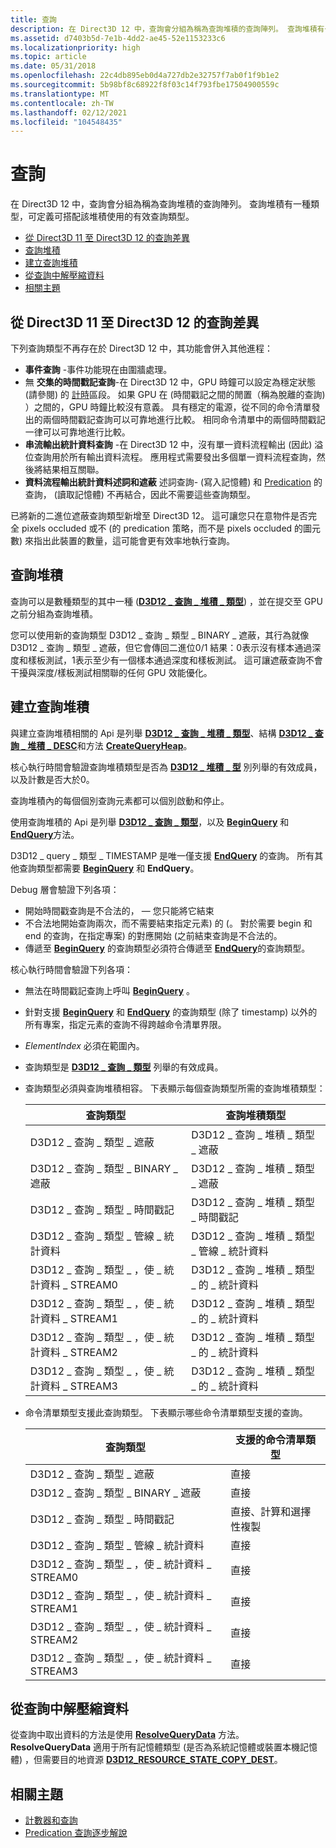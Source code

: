 ```yaml
---
title: 查詢
description: 在 Direct3D 12 中，查詢會分組為稱為查詢堆積的查詢陣列。 查詢堆積有一種類型，可定義可搭配該堆積使用的有效查詢類型。
ms.assetid: d7403b5d-7e1b-4dd2-ae45-52e1153233c6
ms.localizationpriority: high
ms.topic: article
ms.date: 05/31/2018
ms.openlocfilehash: 22c4db895eb0d4a727db2e32757f7ab0f1f9b1e2
ms.sourcegitcommit: 5b98bf8c68922f8f03c14f793fbe17504900559c
ms.translationtype: MT
ms.contentlocale: zh-TW
ms.lasthandoff: 02/12/2021
ms.locfileid: "104548435"
---
```

# <a name="queries"></a>查詢

在 Direct3D 12 中，查詢會分組為稱為查詢堆積的查詢陣列。 查詢堆積有一種類型，可定義可搭配該堆積使用的有效查詢類型。

-   [從 Direct3D 11 至 Direct3D 12 的查詢差異](#differences-in-queries-from-direct3d-11-to-direct3d-12)
-   [查詢堆積](#query-heaps)
-   [建立查詢堆積](#creating-query-heaps)
-   [從查詢中解壓縮資料](#extracting-data-from-a-query)
-   [相關主題](#related-topics)

## <a name="differences-in-queries-from-direct3d-11-to-direct3d-12"></a>從 Direct3D 11 至 Direct3D 12 的查詢差異

下列查詢類型不再存在於 Direct3D 12 中，其功能會併入其他進程：

-   **事件查詢** -事件功能現在由圍牆處理。
-   無 **交集的時間戳記查詢**-在 Direct3D 12 中，GPU 時鐘可以設定為穩定狀態 (請參閱) 的 [計時](timing.md)區段。 如果 GPU 在 (時間戳記之間的閒置（稱為脫離的查詢) ）之間的，GPU 時鐘比較沒有意義。 具有穩定的電源，從不同的命令清單發出的兩個時間戳記查詢可以可靠地進行比較。 相同命令清單中的兩個時間戳記一律可以可靠地進行比較。
-   **串流輸出統計資料查詢** -在 Direct3D 12 中，沒有單一資料流程輸出 (因此) 溢位查詢用於所有輸出資料流程。 應用程式需要發出多個單一資料流程查詢，然後將結果相互關聯。
-   **資料流程輸出統計資料述詞和遮蔽** 述詞查詢- (寫入記憶體) 和 [Predication](predication.md) 的查詢， (讀取記憶體) 不再結合，因此不需要這些查詢類型。

已將新的二進位遮蔽查詢類型新增至 Direct3D 12。 這可讓您只在意物件是否完全 pixels occluded 或不 (的 predication 策略，而不是 pixels occluded 的圖元數) 來指出此裝置的數量，這可能會更有效率地執行查詢。

## <a name="query-heaps"></a>查詢堆積

查詢可以是數種類型的其中一種 ([**D3D12 \_ 查詢 \_ 堆積 \_ 類型**](/windows/desktop/api/d3d12/ne-d3d12-d3d12_query_heap_type)) ，並在提交至 GPU 之前分組為查詢堆積。

您可以使用新的查詢類型 D3D12 \_ 查詢 \_ 類型 \_ BINARY \_ 遮蔽，其行為就像 D3D12 \_ 查詢 \_ 類型 \_ 遮蔽，但它會傳回二進位0/1 結果：0表示沒有樣本通過深度和樣板測試，1表示至少有一個樣本通過深度和樣板測試。 這可讓遮蔽查詢不會干擾與深度/樣板測試相關聯的任何 GPU 效能優化。

## <a name="creating-query-heaps"></a>建立查詢堆積

與建立查詢堆積相關的 Api 是列舉 [**D3D12 \_ 查詢 \_ 堆積 \_ 類型**](/windows/desktop/api/d3d12/ne-d3d12-d3d12_query_heap_type)、結構 [**D3D12 \_ 查詢 \_ 堆積 \_ DESC**](/windows/desktop/api/d3d12/ns-d3d12-d3d12_query_heap_desc)和方法 [**CreateQueryHeap**](/windows/desktop/api/d3d12/nf-d3d12-id3d12device-createqueryheap)。

核心執行時間會驗證查詢堆積類型是否為 [**D3D12 \_ 堆積 \_ 型**](/windows/desktop/api/d3d12/ne-d3d12-d3d12_heap_type) 別列舉的有效成員，以及計數是否大於0。

查詢堆積內的每個個別查詢元素都可以個別啟動和停止。

使用查詢堆積的 Api 是列舉 [**D3D12 \_ 查詢 \_ 類型**](/windows/desktop/api/d3d12/ne-d3d12-d3d12_query_type)，以及 [**BeginQuery**](/windows/desktop/api/d3d12/nf-d3d12-id3d12graphicscommandlist-beginquery) 和 [**EndQuery**](/windows/desktop/api/d3d12/nf-d3d12-id3d12graphicscommandlist-endquery)方法。

D3D12 \_ query \_ 類型 \_ TIMESTAMP 是唯一僅支援 [**EndQuery**](/windows/desktop/api/d3d12/nf-d3d12-id3d12graphicscommandlist-endquery) 的查詢。 所有其他查詢類型都需要 [**BeginQuery**](/windows/desktop/api/d3d12/nf-d3d12-id3d12graphicscommandlist-beginquery) 和 **EndQuery**。

Debug 層會驗證下列各項：

-   開始時間戳查詢是不合法的， &mdash; 您只能將它結束
-   不合法地開始查詢兩次，而不需要結束指定元素) 的 (。 對於需要 begin 和 end 的查詢，在指定專案) 的對應開始 (之前結束查詢是不合法的。
-   傳遞至 [**BeginQuery**](/windows/desktop/api/d3d12/nf-d3d12-id3d12graphicscommandlist-beginquery) 的查詢類型必須符合傳遞至 [**EndQuery**](/windows/desktop/api/d3d12/nf-d3d12-id3d12graphicscommandlist-endquery)的查詢類型。

核心執行時間會驗證下列各項：

-   無法在時間戳記查詢上呼叫 [**BeginQuery**](/windows/desktop/api/d3d12/nf-d3d12-id3d12graphicscommandlist-beginquery) 。
-   針對支援 [**BeginQuery**](/windows/desktop/api/d3d12/nf-d3d12-id3d12graphicscommandlist-beginquery) 和 [**EndQuery**](/windows/desktop/api/d3d12/nf-d3d12-id3d12graphicscommandlist-endquery) 的查詢類型 (除了 timestamp) 以外的所有專案，指定元素的查詢不得跨越命令清單界限。
-   *ElementIndex* 必須在範圍內。
-   查詢類型是 [**D3D12 \_ 查詢 \_ 類型**](/windows/desktop/api/d3d12/ne-d3d12-d3d12_query_type) 列舉的有效成員。
-   查詢類型必須與查詢堆積相容。 下表顯示每個查詢類型所需的查詢堆積類型：

    

    | 查詢類型                                  | 查詢堆積類型                                |
    |---------------------------------------------|------------------------------------------------|
    | D3D12 \_ 查詢 \_ 類型 \_ 遮蔽               | D3D12 \_ 查詢 \_ 堆積 \_ 類型 \_ 遮蔽            |
    | D3D12 \_ 查詢 \_ 類型 \_ BINARY \_ 遮蔽       | D3D12 \_ 查詢 \_ 堆積 \_ 類型 \_ 遮蔽            |
    | D3D12 \_ 查詢 \_ 類型 \_ 時間戳記               | D3D12 \_ 查詢 \_ 堆積 \_ 類型 \_ 時間戳記            |
    | D3D12 \_ 查詢 \_ 類型 \_ 管線 \_ 統計資料    | D3D12 \_ 查詢 \_ 堆積 \_ 類型 \_ 管線 \_ 統計資料 |
    | D3D12 \_ 查詢 \_ 類型 \_ ，使 \_ 統計資料 \_ STREAM0 | D3D12 \_ 查詢 \_ 堆積 \_ 類型 \_ 的 \_ 統計資料       |
    | D3D12 \_ 查詢 \_ 類型 \_ ，使 \_ 統計資料 \_ STREAM1 | D3D12 \_ 查詢 \_ 堆積 \_ 類型 \_ 的 \_ 統計資料       |
    | D3D12 \_ 查詢 \_ 類型 \_ ，使 \_ 統計資料 \_ STREAM2 | D3D12 \_ 查詢 \_ 堆積 \_ 類型 \_ 的 \_ 統計資料       |
    | D3D12 \_ 查詢 \_ 類型 \_ ，使 \_ 統計資料 \_ STREAM3 | D3D12 \_ 查詢 \_ 堆積 \_ 類型 \_ 的 \_ 統計資料       |

    

     

-   命令清單類型支援此查詢類型。 下表顯示哪些命令清單類型支援的查詢。

    

    | 查詢類型                                  | 支援的命令清單類型         |
    |---------------------------------------------|--------------------------------------|
    | D3D12 \_ 查詢 \_ 類型 \_ 遮蔽               | 直接                               |
    | D3D12 \_ 查詢 \_ 類型 \_ BINARY \_ 遮蔽       | 直接                               |
    | D3D12 \_ 查詢 \_ 類型 \_ 時間戳記               | 直接、計算和選擇性複製 |
    | D3D12 \_ 查詢 \_ 類型 \_ 管線 \_ 統計資料    | 直接                               |
    | D3D12 \_ 查詢 \_ 類型 \_ ，使 \_ 統計資料 \_ STREAM0 | 直接                               |
    | D3D12 \_ 查詢 \_ 類型 \_ ，使 \_ 統計資料 \_ STREAM1 | 直接                               |
    | D3D12 \_ 查詢 \_ 類型 \_ ，使 \_ 統計資料 \_ STREAM2 | 直接                               |
    | D3D12 \_ 查詢 \_ 類型 \_ ，使 \_ 統計資料 \_ STREAM3 | 直接                               |

    

     

## <a name="extracting-data-from-a-query"></a>從查詢中解壓縮資料

從查詢中取出資料的方法是使用 [**ResolveQueryData**](/windows/win32p/api/d3d12/nf-d3d12-id3d12graphicscommandlist-resolvequerydata) 方法。 **ResolveQueryData** 適用于所有記憶體類型 (是否為系統記憶體或裝置本機記憶體) ，但需要目的地資源 [**D3D12_RESOURCE_STATE_COPY_DEST**](/windows/win32/api/d3d12/ne-d3d12-d3d12_resource_states)。 

## <a name="related-topics"></a>相關主題

* [計數器和查詢](counters-and-queries.md)
* [Predication 查詢逐步解說](predication-queries.md)
